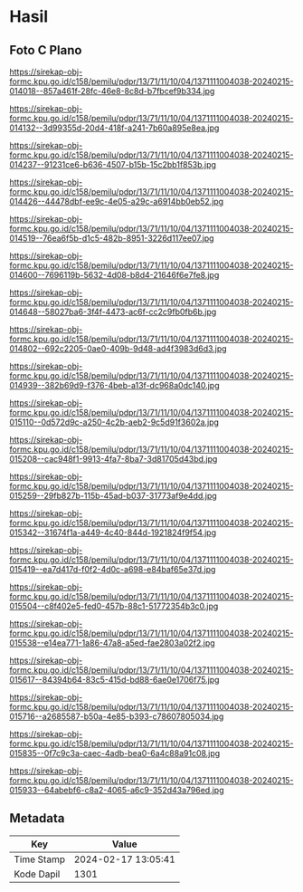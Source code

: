 # Hasil

## Foto C Plano

https://sirekap-obj-formc.kpu.go.id/c158/pemilu/pdpr/13/71/11/10/04/1371111004038-20240215-014018--857a461f-28fc-46e8-8c8d-b7fbcef9b334.jpg

https://sirekap-obj-formc.kpu.go.id/c158/pemilu/pdpr/13/71/11/10/04/1371111004038-20240215-014132--3d99355d-20d4-418f-a241-7b60a895e8ea.jpg

https://sirekap-obj-formc.kpu.go.id/c158/pemilu/pdpr/13/71/11/10/04/1371111004038-20240215-014237--91231ce6-b636-4507-b15b-15c2bb1f853b.jpg

https://sirekap-obj-formc.kpu.go.id/c158/pemilu/pdpr/13/71/11/10/04/1371111004038-20240215-014426--44478dbf-ee9c-4e05-a29c-a6914bb0eb52.jpg

https://sirekap-obj-formc.kpu.go.id/c158/pemilu/pdpr/13/71/11/10/04/1371111004038-20240215-014519--76ea6f5b-d1c5-482b-8951-3226d117ee07.jpg

https://sirekap-obj-formc.kpu.go.id/c158/pemilu/pdpr/13/71/11/10/04/1371111004038-20240215-014600--7696119b-5632-4d08-b8d4-21646f6e7fe8.jpg

https://sirekap-obj-formc.kpu.go.id/c158/pemilu/pdpr/13/71/11/10/04/1371111004038-20240215-014648--58027ba6-3f4f-4473-ac6f-cc2c9fb0fb6b.jpg

https://sirekap-obj-formc.kpu.go.id/c158/pemilu/pdpr/13/71/11/10/04/1371111004038-20240215-014802--692c2205-0ae0-409b-9d48-ad4f3983d6d3.jpg

https://sirekap-obj-formc.kpu.go.id/c158/pemilu/pdpr/13/71/11/10/04/1371111004038-20240215-014939--382b69d9-f376-4beb-a13f-dc968a0dc140.jpg

https://sirekap-obj-formc.kpu.go.id/c158/pemilu/pdpr/13/71/11/10/04/1371111004038-20240215-015110--0d572d9c-a250-4c2b-aeb2-9c5d91f3602a.jpg

https://sirekap-obj-formc.kpu.go.id/c158/pemilu/pdpr/13/71/11/10/04/1371111004038-20240215-015208--cac948f1-9913-4fa7-8ba7-3d81705d43bd.jpg

https://sirekap-obj-formc.kpu.go.id/c158/pemilu/pdpr/13/71/11/10/04/1371111004038-20240215-015259--29fb827b-115b-45ad-b037-31773af9e4dd.jpg

https://sirekap-obj-formc.kpu.go.id/c158/pemilu/pdpr/13/71/11/10/04/1371111004038-20240215-015342--31674f1a-a449-4c40-844d-1921824f9f54.jpg

https://sirekap-obj-formc.kpu.go.id/c158/pemilu/pdpr/13/71/11/10/04/1371111004038-20240215-015419--ea7d417d-f0f2-4d0c-a698-e84baf65e37d.jpg

https://sirekap-obj-formc.kpu.go.id/c158/pemilu/pdpr/13/71/11/10/04/1371111004038-20240215-015504--c8f402e5-fed0-457b-88c1-51772354b3c0.jpg

https://sirekap-obj-formc.kpu.go.id/c158/pemilu/pdpr/13/71/11/10/04/1371111004038-20240215-015538--e14ea771-1a86-47a8-a5ed-fae2803a02f2.jpg

https://sirekap-obj-formc.kpu.go.id/c158/pemilu/pdpr/13/71/11/10/04/1371111004038-20240215-015617--84394b64-83c5-415d-bd88-6ae0e1706f75.jpg

https://sirekap-obj-formc.kpu.go.id/c158/pemilu/pdpr/13/71/11/10/04/1371111004038-20240215-015716--a2685587-b50a-4e85-b393-c78607805034.jpg

https://sirekap-obj-formc.kpu.go.id/c158/pemilu/pdpr/13/71/11/10/04/1371111004038-20240215-015835--0f7c9c3a-caec-4adb-bea0-6a4c88a91c08.jpg

https://sirekap-obj-formc.kpu.go.id/c158/pemilu/pdpr/13/71/11/10/04/1371111004038-20240215-015933--64abebf6-c8a2-4065-a6c9-352d43a796ed.jpg


## Metadata

| Key        | Value               |
| ---------- | ------------------- |
| Time Stamp | 2024-02-17 13:05:41 |
| Kode Dapil | 1301                |



